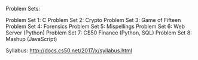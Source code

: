 

Problem Sets:

Problem Set 1: C
Problem Set 2: Crypto
Problem Set 3: Game of Fifteen
Problem Set 4: Forensics
Problem Set 5: Mispellings
Problem Set 6: Web Server    (Python)
Problem Set 7: C$50 Finance  (Python, SQL)
Problem Set 8: Mashup        (JavaScript)



Syllabus:
http://docs.cs50.net/2017/x/syllabus.html

